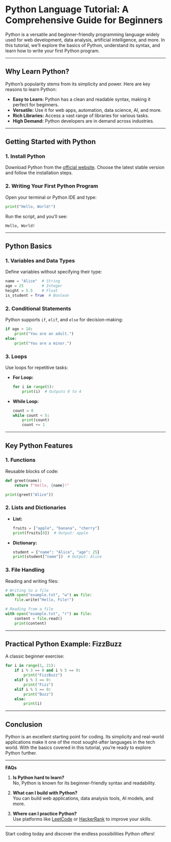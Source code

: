
# **Python Language Tutorial: A Comprehensive Guide for Beginners**

Python is a versatile and beginner-friendly programming language widely used for web development, data analysis, artificial intelligence, and more. In this tutorial, we’ll explore the basics of Python, understand its syntax, and learn how to write your first Python program.  

---

## **Why Learn Python?**

Python’s popularity stems from its simplicity and power. Here are key reasons to learn Python:  
- **Easy to Learn:** Python has a clean and readable syntax, making it perfect for beginners.  
- **Versatile:** Use it for web apps, automation, data science, AI, and more.  
- **Rich Libraries:** Access a vast range of libraries for various tasks.  
- **High Demand:** Python developers are in demand across industries.  

---

## **Getting Started with Python**

### **1. Install Python**  
Download Python from the [official website](https://www.python.org/). Choose the latest stable version and follow the installation steps.  

### **2. Writing Your First Python Program**  
Open your terminal or Python IDE and type:  
```python
print("Hello, World!")
```
Run the script, and you’ll see:  
```
Hello, World!
```

---

## **Python Basics**

### **1. Variables and Data Types**  
Define variables without specifying their type:  
```python
name = "Alice"  # String
age = 25        # Integer
height = 5.5    # Float
is_student = True  # Boolean
```

### **2. Conditional Statements**  
Python supports `if`, `elif`, and `else` for decision-making:  
```python
if age > 18:
    print("You are an adult.")
else:
    print("You are a minor.")
```

### **3. Loops**  
Use loops for repetitive tasks:  
- **For Loop:**  
  ```python
  for i in range(5):
      print(i)  # Outputs 0 to 4
  ```
- **While Loop:**  
  ```python
  count = 0
  while count < 5:
      print(count)
      count += 1
  ```

---

## **Key Python Features**

### **1. Functions**  
Reusable blocks of code:  
```python
def greet(name):
    return f"Hello, {name}!"

print(greet("Alice"))
```

### **2. Lists and Dictionaries**  
- **List:**  
  ```python
  fruits = ["apple", "banana", "cherry"]
  print(fruits[0])  # Output: apple
  ```
- **Dictionary:**  
  ```python
  student = {"name": "Alice", "age": 25}
  print(student["name"])  # Output: Alice
  ```

### **3. File Handling**  
Reading and writing files:  
```python
# Writing to a file
with open("example.txt", "w") as file:
    file.write("Hello, File!")

# Reading from a file
with open("example.txt", "r") as file:
    content = file.read()
    print(content)
```

---

## **Practical Python Example: FizzBuzz**  
A classic beginner exercise:  
```python
for i in range(1, 21):
    if i % 3 == 0 and i % 5 == 0:
        print("FizzBuzz")
    elif i % 3 == 0:
        print("Fizz")
    elif i % 5 == 0:
        print("Buzz")
    else:
        print(i)
```

---

## **Conclusion**

Python is an excellent starting point for coding. Its simplicity and real-world applications make it one of the most sought-after languages in the tech world. With the basics covered in this tutorial, you’re ready to explore Python further.  

---

**FAQs**  

1. **Is Python hard to learn?**  
   No, Python is known for its beginner-friendly syntax and readability.  

2. **What can I build with Python?**  
   You can build web applications, data analysis tools, AI models, and more.  

3. **Where can I practice Python?**  
   Use platforms like [LeetCode](https://leetcode.com/) or [HackerRank](https://www.hackerrank.com/) to improve your skills.

--- 

Start coding today and discover the endless possibilities Python offers!

